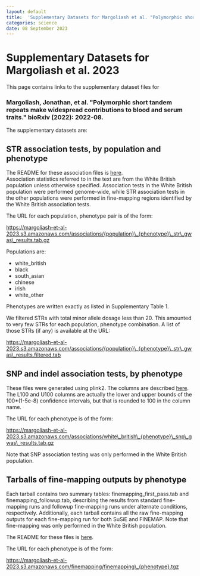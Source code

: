 ```yaml
---
layout: default
title:  'Supplementary Datasets for Margoliash et al. "Polymorphic short tandem repeats make widespread contributions to blood and serum traits"'
categories: science
date: 08 September 2023
---
```


# Supplementary Datasets for Margoliash et al. 2023

This page contains links to the supplementary dataset files for 

### Margoliash, Jonathan, et al. "Polymorphic short tandem repeats make widespread contributions to blood and serum traits." bioRxiv (2022): 2022-08.

The supplementary datasets are:

## STR association tests, by population and phenotype

The README for these association files is [here](/2023/09/08/Margoliash-et-al-GWAS-README.html).  
Association statistics referred to in the text are from the White British population unless otherwise specified. Association tests
in the White British population were performed genome-wide, while STR association tests in the other populations were performed in 
fine-mapping regions identified by the White British association tests.

The URL for each population, phenotype pair is of the form:

https://margoliash-et-al-2023.s3.amazonaws.com/associations/{population}\_{phenotype}\_str\_gwas\_results.tab.gz

Populations are:

* white\_british
* black
* south\_asian
* chinese
* irish
* white\_other

Phenotypes are written exactly as listed in Supplementary Table 1.

We filtered STRs with total minor allele dosage less than 20. This amounted to very few STRs for each population, phenotype combination.
A list of those STRs (if any) is available at the URL:

https://margoliash-et-al-2023.s3.amazonaws.com/associations/{population}\_{phenotype}\_str\_gwas\_results.filtered.tab

## SNP and indel association tests, by phenotype

These files were generated using plink2.
The columns are described [here](https://www.cog-genomics.org/plink/2.0/formats#glm_linear).
The L100 and U100 columns are actually the lower and upper bounds of the 100\*(1-5e-8) confidence intervals,
but that is rounded to 100 in the column name.

The URL for each phenotype is of the form:

https://margoliash-et-al-2023.s3.amazonaws.com/associations/white\_british\_{phenotype}\_snp\_gwas\_results.tab.gz

Note that SNP association testing was only performed in the White British population.

## Tarballs of fine-mapping outputs by phenotype

Each tarball contains two summary tables: finemapping\_first\_pass.tab and finemapping\_followup.tab, describing the results
from standard fine-mapping runs and followup fine-mapping runs under alternate conditions, respectively. Additionally,
each tarball contains all the raw fine-mapping outputs for each fine-mapping run for both SuSiE and FINEMAP. Note that
fine-mapping was only performed in the White British population.

The README for these files is [here](/2023/09/08/Margoliash-et-al-finemapping-README.html).

The URL for each phenotype is of the form:

https://margoliash-et-al-2023.s3.amazonaws.com/finemapping/finemapping\_{phenotype}.tgz
